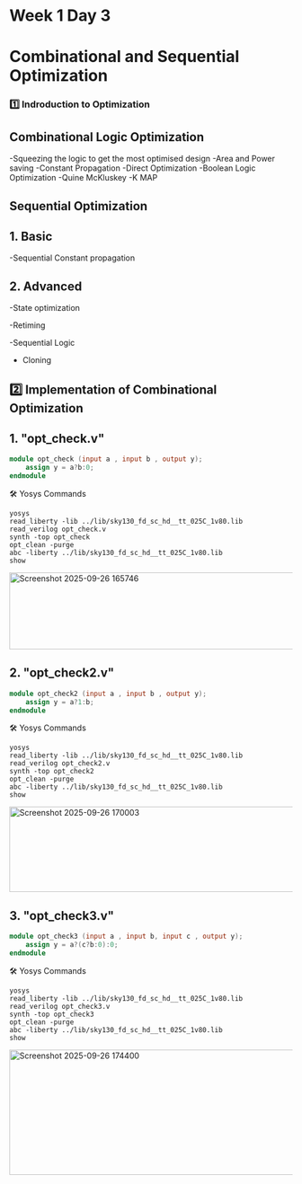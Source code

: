 # Week 1  Day 3

# Combinational and Sequential Optimization

### 1️⃣ Indroduction to Optimization

## Combinational Logic Optimization
   -Squeezing the logic to get the most optimised design
    -Area and Power saving
   -Constant Propagation
    -Direct Optimization
   -Boolean Logic Optimization
    -Quine McKluskey
    -K MAP

## Sequential Optimization
## 1. Basic

   -Sequential Constant propagation
   
## 2. Advanced
   -State optimization
   
   -Retiming
   
   -Sequential Logic

   - Cloning


## 2️⃣ **Implementation of Combinational Optimization**

## 1️. "opt_check.v"
```verilog
module opt_check (input a , input b , output y);
	assign y = a?b:0;
endmodule
```
🛠️ Yosys Commands
```
yosys
read_liberty -lib ../lib/sky130_fd_sc_hd__tt_025C_1v80.lib
read_verilog opt_check.v
synth -top opt_check
opt_clean -purge
abc -liberty ../lib/sky130_fd_sc_hd__tt_025C_1v80.lib
show 
```
<img width="600" height="137" alt="Screenshot 2025-09-26 165746" src="https://github.com/user-attachments/assets/a54c525b-8831-499c-b4e1-047b91ff8f39" />



## 2. "opt_check2.v"
```verilog
module opt_check2 (input a , input b , output y);
	assign y = a?1:b;
endmodule
```
🛠️ Yosys Commands
```
yosys
read_liberty -lib ../lib/sky130_fd_sc_hd__tt_025C_1v80.lib
read_verilog opt_check2.v
synth -top opt_check2
opt_clean -purge
abc -liberty ../lib/sky130_fd_sc_hd__tt_025C_1v80.lib
show 
```
<img width="603" height="152" alt="Screenshot 2025-09-26 170003" src="https://github.com/user-attachments/assets/2658ecad-6ba6-4abb-a83d-10562b49990e" />

## 3. "opt_check3.v"
```verilog
module opt_check3 (input a , input b, input c , output y);
	assign y = a?(c?b:0):0;
endmodule
```
🛠️ Yosys Commands
```
yosys
read_liberty -lib ../lib/sky130_fd_sc_hd__tt_025C_1v80.lib
read_verilog opt_check3.v
synth -top opt_check3
opt_clean -purge
abc -liberty ../lib/sky130_fd_sc_hd__tt_025C_1v80.lib
show 
```

<img width="605" height="223" alt="Screenshot 2025-09-26 174400" src="https://github.com/user-attachments/assets/6126c0af-da35-4129-8eee-25c516d1a3a4" />




  

